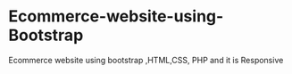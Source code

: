 # Ecommerce-website-using-Bootstrap
Ecommerce website using bootstrap ,HTML,CSS, PHP and it is  Responsive